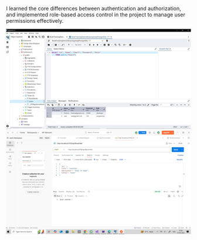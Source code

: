 I learned the core differences between authentication and authorization, and implemented role-based access control in the project to manage user permissions effectively.

![HOME](https://github.com/krishnamodhavadiya/Tatvasoft/blob/main/DAY5/userdatabse.jpg)
![HOME](https://github.com/krishnamodhavadiya/Tatvasoft/blob/main/DAY5/userdatabase2.jpg)
